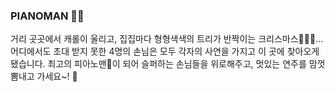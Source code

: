 ### PIANOMAN 🎹🎶

거리 곳곳에서 캐롤이 울리고, 집집마다 형형색색의 트리가 반짝이는 크리스마스🎅🏻🎄…
어디에서도 초대 받지 못한 4명의 손님은 모두 각자의 사연을 가지고 이 곳에 찾아오게 됐습니다.
최고의 피아노맨🎹이 되어 슬퍼하는 손님들을 위로해주고, 멋있는 연주를 맘껏 뽐내고 가세요~! 🎁


